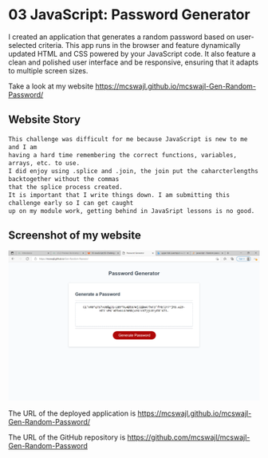 # 03 JavaScript: Password Generator

I created an application that generates a random password based on user-selected criteria. This app runs in the browser and feature dynamically updated HTML and CSS powered by your JavaScript code. It also feature a clean and polished user interface and be responsive, ensuring that it adapts to multiple screen sizes.

Take a look at my website https://mcswajl.github.io/mcswajl-Gen-Random-Password/

## Website Story

```
This challenge was difficult for me because JavaScript is new to me and I am 
having a hard time remembering the correct functions, variables, arrays, etc. to use.
I did enjoy using .splice and .join, the join put the caharcterlengths backtogether without the commas
that the splice process created.
It is important that I write things down. I am submitting this challenge early so I can get caught
up on my module work, getting behind in JavaSript lessons is no good.

```

## Screenshot of my website 
![Screenshot](./assets/WebpageScreenshot.png)

The URL of the deployed application is https://mcswajl.github.io/mcswajl-Gen-Random-Password/

The URL of the GitHub repository is https://github.com/mcswajl/mcswajl-Gen-Random-Password
